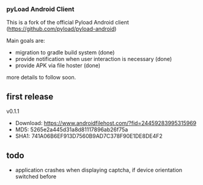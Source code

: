 ### pyLoad Android Client 

This is a fork of the official Pyload Android client (https://github.com/pyload/pyload-android)

Main goals are: 
- migration to gradle build system (done) 
- provide notification when user interaction is necessary (done)
- provide APK via file hoster (done) 

more details to follow soon. 


## first release 
v0.1.1	
- Download: https://www.androidfilehost.com/?fid=24459283995315969
- MD5: 5265e2a445d31a8d81117896ab26f75a
- SHA1: 741A06B6EF913D7560B9AD7C378F90E1DE8DE4F2


## todo
* application crashes when displaying captcha, if device orientation switched before 
